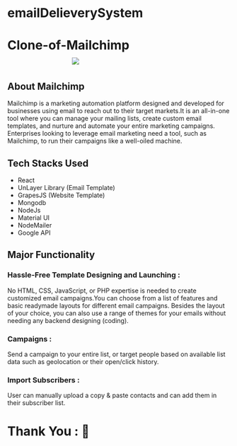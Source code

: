 # emailDelieverySystem

#  Clone-of-Mailchimp &nbsp;   &nbsp;   &nbsp;   &nbsp;   &nbsp; &nbsp;   &nbsp;   &nbsp;   &nbsp;   &nbsp; &nbsp;   &nbsp;   &nbsp;   &nbsp;   &nbsp; &nbsp;   &nbsp;   &nbsp;   &nbsp;   &nbsp;  &nbsp;   &nbsp;   &nbsp;   &nbsp;   &nbsp; &nbsp;   &nbsp;   &nbsp;    <img src="https://mailchimp.com/release/plums/cxp/images/favicon.8969a0a6.ico"/> 


## About Mailchimp
Mailchimp is a marketing automation platform designed and developed for businesses using email to reach out to their target markets.It is an all-in-one tool where you can manage your mailing lists, create custom email templates, and nurture and automate your entire marketing campaigns. Enterprises looking to leverage email marketing need a tool, such as Mailchimp, to run their campaigns like a well-oiled machine.

## Tech Stacks Used
- React
- UnLayer Library (Email Template)
- GrapesJS (Website Template)
- Mongodb
- NodeJs
- Material UI
- NodeMailer
- Google API

## Major Functionality
<!-- 1.  -->
### Hassle-Free Template Designing and Launching :

No HTML, CSS, JavaScript, or PHP expertise is needed to create customized email campaigns.You can choose from a list of features and basic readymade layouts for different email campaigns. Besides the layout of your choice, you can also use a range of themes for your emails without needing any backend designing (coding).

### Campaigns :

Send a campaign to your entire list, or target people based on available list data such as geolocation or their open/click history.

### Import  Subscribers :
User can manually upload a copy & paste contacts and can add them in their subscriber list.



<!-- ## Glimps Of my project

1. Landing Page

<img src="./readme images/img1.jpg"/>

2. sign up page

<img src="./readme images/img2.jpg"/>

3. Login Page

<img src="./readme images/img3.jpg"/>

4. User Dashboard

<img src="./readme images/img4.jpg"/>

5. Email Design Page

<img src="./readme images/img5.jpg"/>
 -->



# Thank You : :yellow_heart:

